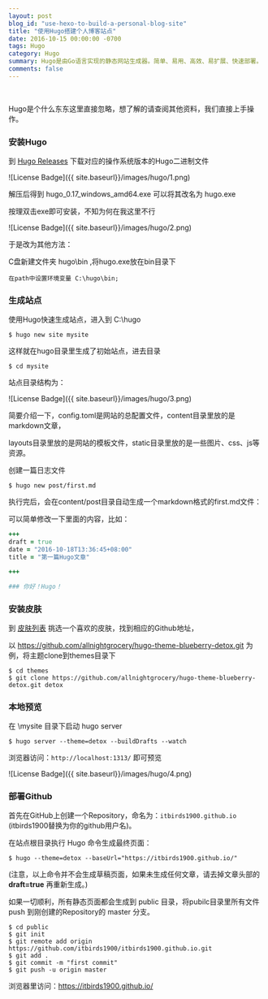 ```yaml
---
layout: post
blog_id: "use-hexo-to-build-a-personal-blog-site"
title: "使用Hugo搭建个人博客站点"
date: 2016-10-15 00:00:00 -0700
tags: Hugo
category: Hugo
summary: Hugo是由Go语言实现的静态网站生成器。简单、易用、高效、易扩展、快速部署。
comments: false
---
```

<br>

Hugo是个什么东东这里直接忽略，想了解的请查阅其他资料，我们直接上手操作。

### 安装Hugo

到 <a href="https://github.com/spf13/hugo/releases">Hugo Releases</a> 下载对应的操作系统版本的Hugo二进制文件

![License Badge]({{ site.baseurl}}/images/hugo/1.png)

解压后得到 hugo_0.17_windows_amd64.exe 可以将其改名为 hugo.exe

按理双击exe即可安装，不知为何在我这里不行

![License Badge]({{ site.baseurl}}/images/hugo/2.png)

于是改为其他方法：

C盘新建文件夹 hugo\bin ,将hugo.exe放在bin目录下

`在path中设置环境变量 C:\hugo\bin;`

### 生成站点

使用Hugo快速生成站点，进入到 C:\hugo

```bath
$ hugo new site mysite
```

这样就在hugo目录里生成了初始站点，进去目录

```bath
$ cd mysite
```

站点目录结构为：

![License Badge]({{ site.baseurl}}/images/hugo/3.png)

简要介绍一下，config.toml是网站的总配置文件，content目录里放的是markdown文章，

layouts目录里放的是网站的模板文件，static目录里放的是一些图片、css、js等资源。

创建一篇日志文件

```bath
$ hugo new post/first.md
```

执行完后，会在content/post目录自动生成一个markdown格式的first.md文件：

可以简单修改一下里面的内容，比如：

```ruby
+++
draft = true
date = "2016-10-18T13:36:45+08:00"
title = "第一篇Hugo文章"

+++

### 你好！Hugo！
```

### 安装皮肤

到 <a href="http://www.gohugo.org/theme/">皮肤列表</a> 挑选一个喜欢的皮肤，找到相应的Github地址，

以 https://github.com/allnightgrocery/hugo-theme-blueberry-detox.git 为例，将主题clone到themes目录下

```bath
$ cd themes
$ git clone https://github.com/allnightgrocery/hugo-theme-blueberry-detox.git detox
```

### 本地预览

在 \mysite 目录下启动 hugo server

```bath
$ hugo server --theme=detox --buildDrafts --watch
```

浏览器访问：`http://localhost:1313/` 即可预览

![License Badge]({{ site.baseurl}}/images/hugo/4.png)

### 部署Github

首先在GitHub上创建一个Repository，命名为：`itbirds1900.github.io` (itbirds1900替换为你的github用户名)。

在站点根目录执行 Hugo 命令生成最终页面：

```bath
$ hugo --theme=detox --baseUrl="https://itbirds1900.github.io/"
```

(注意，以上命令并不会生成草稿页面，如果未生成任何文章，请去掉文章头部的 **draft=true** 再重新生成。)

如果一切顺利，所有静态页面都会生成到 public 目录，将pubilc目录里所有文件 push 到刚创建的Repository的 master 分支。

```bath
$ cd public
$ git init
$ git remote add origin https://github.com/itbirds1900/itbirds1900.github.io.git
$ git add .
$ git commit -m "first commit"
$ git push -u origin master
```

浏览器里访问：<a href="https://itbirds1900.github.io/">https://itbirds1900.github.io/</a>

